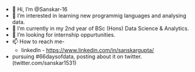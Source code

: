 - 👋 Hi, I’m @Sanskar-16
- 👀 I’m interested in learning new programmig languages and analysing data.
- 🌱 I’m currently in my 2nd year of BSc (Hons) Data Science & Analytics.
- 💞️ I’m looking for internship oppurtunities.
- 📫 How to reach me-
  - linkedIn - https://www.linkedin.com/in/sanskargupta/
- pursuing #66daysofdata, posting about it on twitter. (twitter.com/sanskar1531)
<!---
Sanskar-16/Sanskar-16 is a ✨ special ✨ repository because its `README.md` (this file) appears on your GitHub profile.
You can click the Preview link to take a look at your changes.
--->

